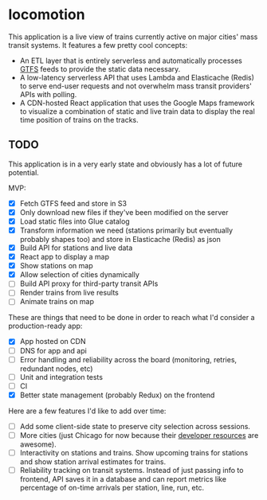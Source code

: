 # locomotion 

This application is a live view of trains currently active on major cities' mass transit systems. It features a few pretty cool concepts:

* An ETL layer that is entirely serverless and automatically processes [GTFS](https://developers.google.com/transit/gtfs) feeds to provide the static data necessary.
* A low-latency serverless API that uses Lambda and Elasticache (Redis) to serve end-user requests and not overwhelm mass transit providers' APIs with polling.
* A CDN-hosted React application that uses the Google Maps framework to visualize a combination of static and live train data to display the real time position of trains on the tracks.

## TODO
This application is in a very early state and obviously has a lot of future potential. 

MVP:
- [x] Fetch GTFS feed and store in S3
- [x] Only download new files if they've been modified on the server
- [x] Load static files into Glue catalog
- [x] Transform information we need (stations primarily but eventually probably shapes too) and store in Elasticache (Redis) as json
- [x] Build API for stations and live data
- [x] React app to display a map
- [x] Show stations on map
- [x] Allow selection of cities dynamically
- [ ] Build API proxy for third-party transit APIs
- [ ] Render trains from live results
- [ ] Animate trains on map

These are things that need to be done in order to reach what I'd consider a production-ready app:
- [x] App hosted on CDN
- [ ] DNS for app and api
- [ ] Error handling and reliability across the board (monitoring, retries, redundant nodes, etc)
- [ ] Unit and integration tests
- [ ] CI
- [x] Better state management (probably Redux) on the frontend

Here are a few features I'd like to add over time:
- [ ] Add some client-side state to preserve city selection across sessions.
- [ ] More cities (just Chicago for now because their [developer resources](https://www.transitchicago.com/developers/) are awesome).
- [ ] Interactivity on stations and trains. Show upcoming trains for stations and show station arrival estimates for trains.
- [ ] Reliability tracking on transit systems. Instead of just passing info to frontend, API saves it in a database and can report metrics like percentage of on-time arrivals per station, line, run, etc.
